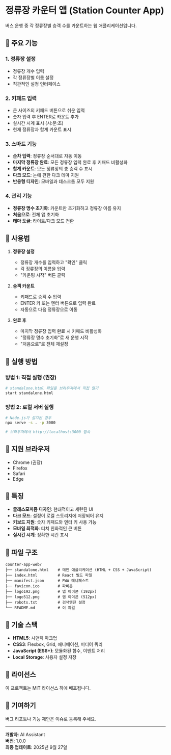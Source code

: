 # 정류장 카운터 앱 (Station Counter App)

버스 운행 중 각 정류장별 승객 수를 카운트하는 웹 애플리케이션입니다.

## 🚌 주요 기능

### 1. 정류장 설정
- 정류장 개수 입력
- 각 정류장별 이름 설정
- 직관적인 설정 인터페이스

### 2. 키패드 입력
- 큰 사이즈의 키패드 버튼으로 쉬운 입력
- 숫자 입력 후 ENTER로 카운트 추가
- 실시간 시계 표시 (시:분:초)
- 현재 정류장과 합계 카운트 표시

### 3. 스마트 기능
- **순차 입력**: 정류장 순서대로 자동 이동
- **마지막 정류장 완료**: 모든 정류장 입력 완료 후 키패드 비활성화
- **합계 카운트**: 모든 정류장의 총 승객 수 표시
- **다크 모드**: 눈에 편한 다크 테마 지원
- **반응형 디자인**: 모바일과 데스크톱 모두 지원

### 4. 관리 기능
- **정류장 명수 초기화**: 카운트만 초기화하고 정류장 이름 유지
- **처음으로**: 전체 앱 초기화
- **테마 토글**: 라이트/다크 모드 전환

## 🎯 사용법

1. **정류장 설정**
   - 정류장 개수를 입력하고 "확인" 클릭
   - 각 정류장의 이름을 입력
   - "카운팅 시작" 버튼 클릭

2. **승객 카운트**
   - 키패드로 승객 수 입력
   - ENTER 키 또는 엔터 버튼으로 입력 완료
   - 자동으로 다음 정류장으로 이동

3. **완료 후**
   - 마지막 정류장 입력 완료 시 키패드 비활성화
   - "정류장 명수 초기화"로 새 운행 시작
   - "처음으로"로 전체 재설정

## 🚀 실행 방법

### 방법 1: 직접 실행 (권장)
```bash
# standalone.html 파일을 브라우저에서 직접 열기
start standalone.html
```

### 방법 2: 로컬 서버 실행
```bash
# Node.js가 설치된 경우
npx serve -s . -p 3000

# 브라우저에서 http://localhost:3000 접속
```

## 📱 지원 브라우저

- Chrome (권장)
- Firefox
- Safari
- Edge

## 🎨 특징

- **글래스모피즘 디자인**: 현대적이고 세련된 UI
- **다크 모드**: 설정이 로컬 스토리지에 저장되어 유지
- **키보드 지원**: 숫자 키패드와 엔터 키 사용 가능
- **모바일 최적화**: 터치 친화적인 큰 버튼
- **실시간 시계**: 정확한 시간 표시

## 📁 파일 구조

```
counter-app-web/
├── standalone.html    # 메인 애플리케이션 (HTML + CSS + JavaScript)
├── index.html         # React 빌드 파일
├── manifest.json      # PWA 매니페스트
├── favicon.ico        # 파비콘
├── logo192.png        # 앱 아이콘 (192px)
├── logo512.png        # 앱 아이콘 (512px)
├── robots.txt         # 검색엔진 설정
└── README.md          # 이 파일
```

## 🔧 기술 스택

- **HTML5**: 시맨틱 마크업
- **CSS3**: Flexbox, Grid, 애니메이션, 미디어 쿼리
- **JavaScript (ES6+)**: 모듈화된 함수, 이벤트 처리
- **Local Storage**: 사용자 설정 저장

## 📝 라이선스

이 프로젝트는 MIT 라이선스 하에 배포됩니다.

## 🤝 기여하기

버그 리포트나 기능 제안은 이슈로 등록해 주세요.

---

**개발자**: AI Assistant  
**버전**: 1.0.0  
**최종 업데이트**: 2025년 9월 27일
